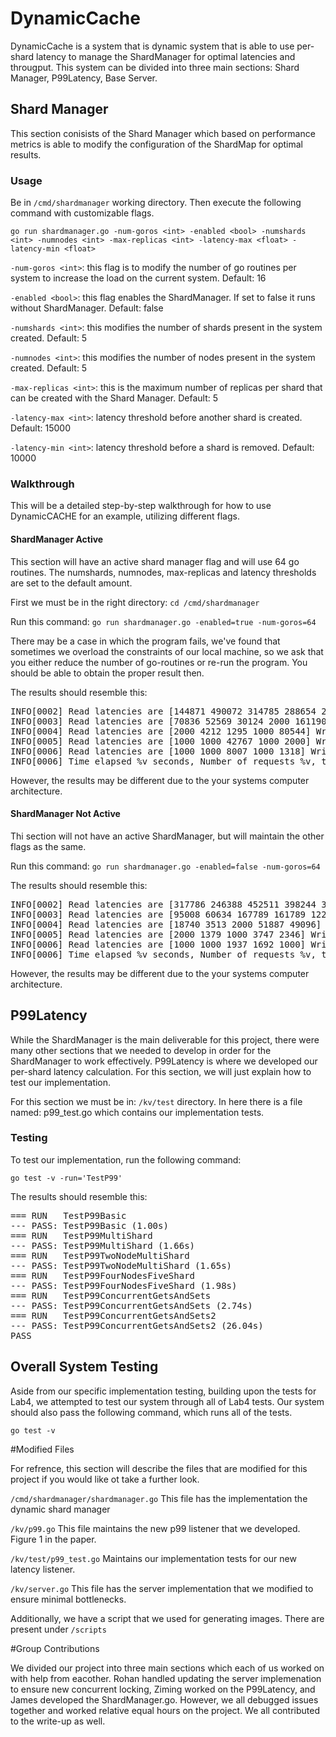 # DynamicCache

DynamicCache is a system that is dynamic system that is able to use per-shard latency to manage the ShardManager for optimal latencies and througput. This system can be divided into three main sections: Shard Manager, P99Latency, Base Server.  

## Shard Manager
This section conisists of the Shard Manager which based on performance metrics is able to modify the configuration of the ShardMap for optimal results. 

### Usage

Be in `/cmd/shardmanager` working directory. Then execute the following command with customizable flags. 

`go run shardmanager.go -num-goros <int> -enabled <bool> -numshards <int> -numnodes <int> -max-replicas <int> -latency-max <float> -latency-min <float>`

`-num-goros <int>`: this flag is to modify the number of go routines per system to increase the load on the current system. Default: 16

`-enabled <bool>`: this flag enables the ShardManager. If set to false it runs without ShardManager. Default: false

`-numshards <int>`: this modifies the number of shards present in the system created. Default: 5 

`-numnodes <int>`: this modifies the number of nodes present in the system created. Default: 5 

`-max-replicas <int>`: this is the maximum number of replicas per shard that can be created with the Shard Manager. Default: 5 

`-latency-max <int>`: latency threshold before another shard is created. Default: 15000 

`-latency-min <int>`: latency threshold before a shard is removed. Default: 10000 

### Walkthrough 

This will be a detailed step-by-step walkthrough for how to use DynamicCACHE for an example, utilizing different flags. 

#### ShardManager Active

This section will have an active shard manager flag and will use 64 go routines. The numshards, numnodes, max-replicas and latency thresholds are set to the default amount. 

First we must be in the right directory: `cd /cmd/shardmanager`

Run this command: `go run shardmanager.go -enabled=true -num-goros=64`


There may be a case in which the program fails, we've found that sometimes we overload the  constraints of our local machine, so we ask that you either reduce the number of go-routines or re-run the program. You should be able to obtain the proper result then. 

The results should resemble this:

<pre>
INFO[0002] Read latencies are [144871 490072 314785 288654 262332] Write latencies are [2468307 5951554 4372755 4142116 4341976] 
INFO[0003] Read latencies are [70836 52569 30124 2000 161190] Write latencies are [4372755 4142116 4341976 2468307 5951554] 
INFO[0004] Read latencies are [2000 4212 1295 1000 80544] Write latencies are [4372755 4142116 4341976 2468307 5951554] 
INFO[0005] Read latencies are [1000 1000 42767 1000 2000] Write latencies are [4341976 2468307 5951554 4372755 4142116] 
INFO[0006] Read latencies are [1000 1000 8007 1000 1318] Write latencies are [4341976 2468307 5951554 4372755 4142116] 
INFO[0006] Time elapsed %v seconds, Number of requests %v, throughput (RPS) %v6.068778238 12928000 2.1302474989894163e+06 
</pre>

However, the results may be different due to the your systems computer architecture. 

#### ShardManager Not Active

Thi section will not have an active ShardManager, but will maintain the other flags as the same. 

Run this command: `go run shardmanager.go -enabled=false -num-goros=64`

The results should resemble this:

<pre>
INFO[0002] Read latencies are [317786 246388 452511 398244 350288] Write latencies are [3191144 3021419 5072443 4026545 3564017] 
INFO[0003] Read latencies are [95008 60634 167789 161789 122484] Write latencies are [3191144 3021419 5072443 4026545 3564017] 
INFO[0004] Read latencies are [18740 3513 2000 51887 49096] Write latencies are [3564017 3191144 3021419 5072443 4026545] 
INFO[0005] Read latencies are [2000 1379 1000 3747 2346] Write latencies are [3564017 3191144 3021419 5072443 4026545] 
INFO[0006] Read latencies are [1000 1000 1937 1692 1000] Write latencies are [3191144 3021419 5072443 4026545 3564017] 
INFO[0006] Time elapsed %v seconds, Number of requests %v, throughput (RPS) %v6.047678447 12928000 2.1376797321988116e+06 
</pre>

However, the results may be different due to the your systems computer architecture. 

## P99Latency

While the ShardManager is the main deliverable for this project, there were many other sections that we needed to develop in order for the ShardManager to work effectively. P99Latency is where we developed our per-shard latency calculation. For this section, we will just explain how to  test our implementation. 

For this section we must be in: `/kv/test` directory. In here there is a file named: p99_test.go which contains our implementation tests.

### Testing

To test our implementation, run the following command:

`go test -v -run='TestP99'`

The results should resemble this: 

<pre>
=== RUN   TestP99Basic
--- PASS: TestP99Basic (1.00s)
=== RUN   TestP99MultiShard
--- PASS: TestP99MultiShard (1.66s)
=== RUN   TestP99TwoNodeMultiShard
--- PASS: TestP99TwoNodeMultiShard (1.65s)
=== RUN   TestP99FourNodesFiveShard
--- PASS: TestP99FourNodesFiveShard (1.98s)
=== RUN   TestP99ConcurrentGetsAndSets
--- PASS: TestP99ConcurrentGetsAndSets (2.74s)
=== RUN   TestP99ConcurrentGetsAndSets2
--- PASS: TestP99ConcurrentGetsAndSets2 (26.04s)
PASS
</pre>

## Overall System Testing

Aside from our specific implementation testing, building upon the tests for Lab4, we attempted to test our system through all of Lab4 tests. Our system should also pass the following command, which runs all of the tests. 

`go test -v`

#Modified Files

For refrence, this section will describe the files that are modified for this project if you would like ot take a further look. 

`/cmd/shardmanager/shardmanager.go` This file has the implementation the dynamic shard manager

`/kv/p99.go` This file maintains the new p99 listener that we developed. Figure 1 in the paper. 

`/kv/test/p99_test.go` Maintains our implementation tests for our new latency listener.

`/kv/server.go` This file has the server implementation that we modified to ensure minimal bottlenecks. 

Additionally, we have a script that we used for generating images. There are present under `/scripts`

#Group Contributions

We divided our project into three main sections which each of us worked on with help from eacother. Rohan handled updating the server implemenation to ensure new concurrent locking, Ziming worked on the P99Latency, and James developed the ShardManager.go. However, we all debugged issues together and worked relative equal hours on the project. We all contributed to the write-up as well. 
